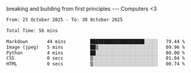 breaking and building from first principles --- Computers <3

<!--START_SECTION:waka-->

```txt
From: 23 October 2025 - To: 30 October 2025

Total Time: 56 mins

Markdown       44 mins         ████████████████████░░░░░   79.44 %
Image (jpeg)   5 mins          ██▒░░░░░░░░░░░░░░░░░░░░░░   09.96 %
Python         4 mins          ██░░░░░░░░░░░░░░░░░░░░░░░   08.00 %
CSS            0 secs          ▒░░░░░░░░░░░░░░░░░░░░░░░░   01.04 %
HTML           0 secs          ▒░░░░░░░░░░░░░░░░░░░░░░░░   00.74 %
```

<!--END_SECTION:waka-->
